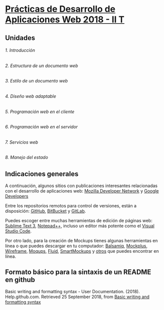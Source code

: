 # [Prácticas de Desarrollo de Aplicaciones Web 2018 - II T](https://dawfiec.github.io/2018-2T/)
## Unidades
###### 1. Introducción
###### 2. Estructura de un documento web
###### 3. Estilo de un documento web
###### 4. Diseño web adaptable
###### 5. Programación web en el cliente
###### 6. Programación web en el servidor
###### 7. Servicios web
###### 8. Manejo del estado

## Indicaciones generales

A continuación, algunos sitios con publicaciones interesantes relacionadas con el desarrollo de aplicaciones web: [Mozilla Developer Network](https://developer.mozilla.org/es/) y [Google Developers](https://developers.google.com/web/?hl=es)

Entre los repositorios remotos para control de versiones, están a disposición: [GitHub](https://github.com/), [BitBucket](https://bitbucket.org/product) y [GitLab](https://about.gitlab.com/).

Puedes escoger entre muchas herramientas de edición de páginas web: [Sublime Text 3](https://www.sublimetext.com/3), [Notepad++](https://notepad-plus-plus.org/download/v7.5.8.html), incluso un editor más potente como el [Visual Studio Code](https://code.visualstudio.com/?wt.mc_id=DX_841432).

Por otro lado, para la creación de Mockups tienes algunas herramientas en línea o que puedes descargar en tu computador: [Balsamiq](https://balsamiq.com/), [Mockplus](https://www.mockplus.com/?r=trista), [Wireframe](https://wireframe.cc/), [Moqups](https://moqups.com/), [Fluid](https://www.fluidui.com/), [SmartMockups](https://smartmockups.com/) y [otros](https://www.mockplus.com/blog/post/website-mockup) que puedes encontrar en línea.

## Formato básico para la sintaxis de un README en github

Basic writing and formatting syntax - User Documentation. (2018). 
Help.github.com. Retrieved 25 September 2018, 
from [Basic writing and formatting syntax](https://help.github.com/articles/basic-writing-and-formatting-syntax/)
